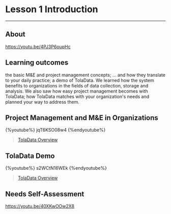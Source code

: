 # Lesson 1 Introduction
---

## About

https://youtu.be/4PJ3P6oupHc

## Learning outcomes

the basic M&E and project management concepts;
... and how they translate to your daily practice;
a demo of TolaData. We learned how the system benefits to organizations in the fields of data collection, storage and analysis. We also saw how easy project management becomes with TolaData;
how TolaData matches with your organization's needs and planned your way to address them.

## Project Management and M&E in Organizations

{%youtube%} jqT6KSO08w4 {%endyoutube%}
> [TolaData Overview](https://youtu.be/jqT6KSO08w4)

## TolaData Demo

{%youtube%} s2WCtN16WEk {%endyoutube%}
> [TolaData Overview](https://youtu.be/s2WCtN16WEk)

## Needs Self-Assessment

https://youtu.be/40XKwOOw2X8


